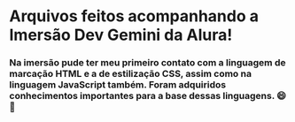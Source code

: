 # Arquivos feitos acompanhando a Imersão Dev Gemini da Alura!
### Na imersão pude ter meu primeiro contato com a linguagem de marcação HTML e a de estilização CSS, assim como na linguagem JavaScript também. Foram adquiridos conhecimentos importantes para a base dessas linguagens. 😄 🎊

